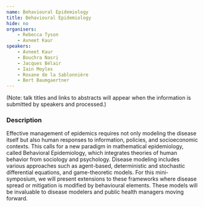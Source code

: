 ```yaml
---
name: Behavioural Epidemiology
title: Behavioural Epidemiology
hide: no
organisers:
    - Rebecca Tyson
    - Avneet Kaur
speakers:
    - Avneet Kaur
    - Bouchra Nasri
    - Jacques Bélair
    - Iain Moyles
    - Roxane de la Sablonnière
    - Bert Baumgaertner
---
```


(Note: talk titles and links to abstracts will appear when the information is submitted by speakers and processed.)

<h3 class="font-weight-light mb-3">Description</h3>

Effective management of epidemics requires not only modeling the disease itself but also human responses to information, policies, and socioeconomic contexts. This calls for a new paradigm in mathematical epidemiology, called Behavioral Epidemiology, which integrates theories of human behavior from sociology and psychology. Disease modeling includes various approaches such as agent-based, deterministic and stochastic differential equations, and game-theoretic models. For this mini-symposium, we will present extensions to these frameworks where disease spread or mitigation is modified by behavioural elements. These models will be invaluable to disease modelers and public health managers moving forward.
